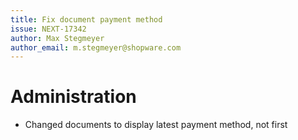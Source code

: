 ```yaml
---
title: Fix document payment method
issue: NEXT-17342
author: Max Stegmeyer
author_email: m.stegmeyer@shopware.com 
---
```

# Administration
* Changed documents to display latest payment method, not first
